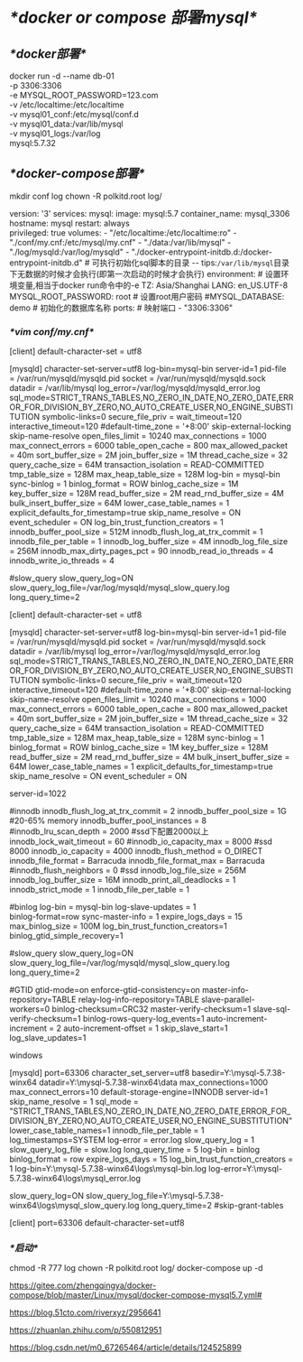 # ***\*docker or compose 部署mysql\****

## ***\*docker部署\****

docker run -d --name db-01 \
-p 3306:3306 \
-e MYSQL_ROOT_PASSWORD=123.com \
-v /etc/localtime:/etc/localtime \
-v mysql01_conf:/etc/mysql/conf.d \
-v mysql01_data:/var/lib/mysql \
-v mysql01_logs:/var/log \
mysql:5.7.32

## ***\*docker-compose部署\****

mkdir conf log
chown -R polkitd.root log/

version: '3'
services:
 mysql:
  image: mysql:5.7
  container_name: mysql_3306                  
  hostname: mysql
  restart: always                       
  privileged: true
  volumes:
   \- "/etc/localtime:/etc/localtime:ro"
   \- "./conf/my.cnf:/etc/mysql/my.cnf"
   \- "./data:/var/lib/mysql"
   \- "./log/mysqld:/var/log/mysqld"
   \- "./docker-entrypoint-initdb.d:/docker-entrypoint-initdb.d" # 可执行初始化sql脚本的目录 -- tips:`/var/lib/mysql`目录下无数据的时候才会执行(即第一次启动的时候才会执行)
  environment:             # 设置环境变量,相当于docker run命令中的-e
   TZ: Asia/Shanghai
   LANG: en_US.UTF-8
   MYSQL_ROOT_PASSWORD: root     # 设置root用户密码
   \#MYSQL_DATABASE: demo        # 初始化的数据库名称
  ports:                # 映射端口
   \- "3306:3306"

### ***\*vim conf/my.cnf\****

[client]
default-character-set = utf8

[mysqld]
character-set-server=utf8
log-bin=mysql-bin
server-id=1
pid-file     = /var/run/mysqld/mysqld.pid
socket      = /var/run/mysqld/mysqld.sock
datadir     = /var/lib/mysql
log_error=/var/log/mysqld/mysqld_error.log
sql_mode=STRICT_TRANS_TABLES,NO_ZERO_IN_DATE,NO_ZERO_DATE,ERROR_FOR_DIVISION_BY_ZERO,NO_AUTO_CREATE_USER,NO_ENGINE_SUBSTITUTION
symbolic-links=0
secure_file_priv =
wait_timeout=120
interactive_timeout=120
\#default-time_zone = '+8:00'
skip-external-locking
skip-name-resolve
open_files_limit = 10240
max_connections = 1000
max_connect_errors = 6000
table_open_cache = 800
max_allowed_packet = 40m
sort_buffer_size = 2M
join_buffer_size = 1M
thread_cache_size = 32
query_cache_size = 64M
transaction_isolation = READ-COMMITTED
tmp_table_size = 128M
max_heap_table_size = 128M
log-bin = mysql-bin
sync-binlog = 1
binlog_format = ROW
binlog_cache_size = 1M
key_buffer_size = 128M
read_buffer_size = 2M
read_rnd_buffer_size = 4M
bulk_insert_buffer_size = 64M
lower_case_table_names = 1
explicit_defaults_for_timestamp=true
skip_name_resolve = ON
event_scheduler = ON
log_bin_trust_function_creators = 1
innodb_buffer_pool_size = 512M
innodb_flush_log_at_trx_commit = 1
innodb_file_per_table = 1
innodb_log_buffer_size = 4M
innodb_log_file_size = 256M
innodb_max_dirty_pages_pct = 90
innodb_read_io_threads = 4
innodb_write_io_threads = 4

\#slow_query
slow_query_log=ON
slow_query_log_file=/var/log/mysqld/mysql_slow_query.log
long_query_time=2

[client]
default-character-set = utf8

[mysqld]
character-set-server=utf8
log-bin=mysql-bin
server-id=1
pid-file     = /var/run/mysqld/mysqld.pid
socket      = /var/run/mysqld/mysqld.sock
datadir     = /var/lib/mysql
log_error=/var/log/mysqld/mysqld_error.log
sql_mode=STRICT_TRANS_TABLES,NO_ZERO_IN_DATE,NO_ZERO_DATE,ERROR_FOR_DIVISION_BY_ZERO,NO_AUTO_CREATE_USER,NO_ENGINE_SUBSTITUTION
symbolic-links=0
secure_file_priv =
wait_timeout=120
interactive_timeout=120
\#default-time_zone = '+8:00'
skip-external-locking
skip-name-resolve
open_files_limit = 10240
max_connections = 1000
max_connect_errors = 6000
table_open_cache = 800
max_allowed_packet = 40m
sort_buffer_size = 2M
join_buffer_size = 1M
thread_cache_size = 32
query_cache_size = 64M
transaction_isolation = READ-COMMITTED
tmp_table_size = 128M
max_heap_table_size = 128M
sync-binlog = 1
binlog_format = ROW
binlog_cache_size = 1M
key_buffer_size = 128M
read_buffer_size = 2M
read_rnd_buffer_size = 4M
bulk_insert_buffer_size = 64M
lower_case_table_names = 1
explicit_defaults_for_timestamp=true
skip_name_resolve = ON
event_scheduler = ON

server-id=1022

\#innodb
innodb_flush_log_at_trx_commit = 2
innodb_buffer_pool_size = 1G #20-65% memory
innodb_buffer_pool_instances = 8
\#innodb_lru_scan_depth = 2000 #ssd下配置2000以上
innodb_lock_wait_timeout = 60
\#innodb_io_capacity_max = 8000 #ssd 8000
innodb_io_capacity = 4000 
innodb_flush_method = O_DIRECT 
innodb_file_format = Barracuda
innodb_file_format_max = Barracuda
\#innodb_flush_neighbors = 0 #ssd
innodb_log_file_size = 256M
innodb_log_buffer_size = 16M
innodb_print_all_deadlocks = 1
innodb_strict_mode = 1
innodb_file_per_table = 1

\#binlog
log-bin = mysql-bin
log-slave-updates = 1  
binlog-format=row
sync-master-info = 1
expire_logs_days = 15
max_binlog_size = 100M 
log_bin_trust_function_creators=1
binlog_gtid_simple_recovery=1

\#slow_query
slow_query_log=ON
slow_query_log_file=/var/log/mysqld/mysql_slow_query.log
long_query_time=2

\#GTID 
gtid-mode=on
enforce-gtid-consistency=on
master-info-repository=TABLE
relay-log-info-repository=TABLE
slave-parallel-workers=0
binlog-checksum=CRC32
master-verify-checksum=1
slave-sql-verify-checksum=1
binlog-rows-query-log_events=1
auto-increment-increment = 2
auto-increment-offset = 1
skip_slave_start=1
log_slave_updates=1

windows

[mysqld]
port=63306
character_set_server=utf8
basedir=Y:\mysql-5.7.38-winx64
datadir=Y:\mysql-5.7.38-winx64\data
max_connections=1000
max_connect_errors=10
default-storage-engine=INNODB
server-id=1
skip_name_resolve = 1
sql_mode = "STRICT_TRANS_TABLES,NO_ZERO_IN_DATE,NO_ZERO_DATE,ERROR_FOR_DIVISION_BY_ZERO,NO_AUTO_CREATE_USER,NO_ENGINE_SUBSTITUTION"
lower_case_table_names=1
innodb_file_per_table = 1
log_timestamps=SYSTEM
log-error = error.log
slow_query_log = 1
slow_query_log_file = slow.log
long_query_time = 5
log-bin = binlog
binlog_format = row
expire_logs_days = 15
log_bin_trust_function_creators = 1
log-bin=Y:\mysql-5.7.38-winx64\logs\mysql-bin.log
log-error=Y:\mysql-5.7.38-winx64\logs\mysql_error.log

slow_query_log=ON
slow_query_log_file=Y:\mysql-5.7.38-winx64\logs\mysql_slow_query.log
long_query_time=2
\#skip-grant-tables

[client]
port=63306
default-character-set=utf8

### ***\*启动\****

chmod -R 777 log
chown -R polkitd.root log/
docker-compose up -d

https://gitee.com/zhengqingya/docker-compose/blob/master/Linux/mysql/docker-compose-mysql5.7.yml#

https://blog.51cto.com/riverxyz/2956641

https://zhuanlan.zhihu.com/p/550812951

https://blog.csdn.net/m0_67265464/article/details/124525899